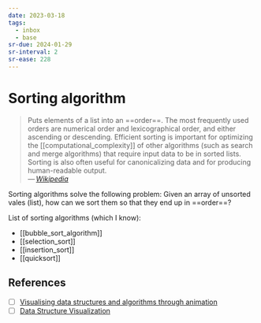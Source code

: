 ```yaml
---
date: 2023-03-18
tags:
  - inbox
  - base
sr-due: 2024-01-29
sr-interval: 2
sr-ease: 228
---
```


# Sorting algorithm

> Puts elements of a list into an ==order==. The most frequently used orders are
> numerical order and lexicographical order, and either ascending or descending.
> Efficient sorting is important for optimizing the [[computational_complexity]]
> of other algorithms (such as search and merge algorithms) that require input
> data to be in sorted lists. Sorting is also often useful for canonicalizing
> data and for producing human-readable output.\
> — <cite>[Wikipedia](https://en.wikipedia.org/wiki/Sorting_algorithm)</cite> <!--SR:!2024-09-07,5,228-->

Sorting algorithms solve the following problem:
Given an array of unsorted vales (list), how can we sort them so that they end
up in ==order==? <!--SR:!2024-09-09,6,238-->

List of sorting algorithms (which I know):

- [[bubble_sort_algorithm]]
- [[selection_sort]]
- [[insertion_sort]]
- [[quicksort]]

## References

- [ ] [Visualising data structures and algorithms through animation](https://visualgo.net/en/sorting)
- [ ] [Data Structure Visualization](https://www.cs.usfca.edu/~galles/visualization/Algorithms.html)
